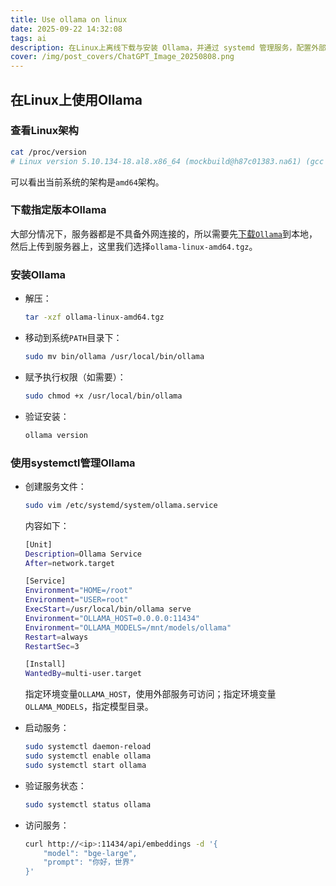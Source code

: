 ```yaml
---
title: Use ollama on linux
date: 2025-09-22 14:32:08
tags: ai
description: 在Linux上离线下载与安装 Ollama，并通过 systemd 管理服务，配置外部访问与模型目录的实用指南
cover: /img/post_covers/ChatGPT_Image_20250808.png
---
```


## 在Linux上使用Ollama

### 查看Linux架构

```bash
cat /proc/version
# Linux version 5.10.134-18.al8.x86_64 (mockbuild@h87c01383.na61) (gcc (GCC) 10.2.1 20200825 (Alibaba 10.2.1-3.8 2.32), GNU ld version 2.35-12.3.al8) #1 SMP Fri Dec 13 16:56:53 CST 2024
```

可以看出当前系统的架构是```amd64```架构。

### 下载指定版本Ollama

大部分情况下，服务器都是不具备外网连接的，所以需要先[下载```Ollama```](https://github.com/ollama/ollama/releases)到本地，然后上传到服务器上，这里我们选择```ollama-linux-amd64.tgz```。

### 安装Ollama

* 解压：

  ```bash
  tar -xzf ollama-linux-amd64.tgz
  ```

* 移动到系统```PATH```目录下：

  ```bash
  sudo mv bin/ollama /usr/local/bin/ollama
  ```

* 赋予执行权限（如需要）：

  ```bash
  sudo chmod +x /usr/local/bin/ollama
  ```

* 验证安装：

  ```bash
  ollama version
  ```

### 使用systemctl管理Ollama

* 创建服务文件：

  ```bash
  sudo vim /etc/systemd/system/ollama.service
  ```

  内容如下：

  ```bash
  [Unit]
  Description=Ollama Service
  After=network.target

  [Service]
  Environment="HOME=/root"
  Environment="USER=root"
  ExecStart=/usr/local/bin/ollama serve
  Environment="OLLAMA_HOST=0.0.0.0:11434"
  Environment="OLLAMA_MODELS=/mnt/models/ollama"
  Restart=always
  RestartSec=3

  [Install]
  WantedBy=multi-user.target
  ```

  指定环境变量```OLLAMA_HOST```，使用外部服务可访问；指定环境变量```OLLAMA_MODELS```，指定模型目录。

* 启动服务：

  ```bash
  sudo systemctl daemon-reload
  sudo systemctl enable ollama
  sudo systemctl start ollama
  ```

* 验证服务状态：

  ```bash
  sudo systemctl status ollama
  ```

* 访问服务：

  ```bash
  curl http://<ip>:11434/api/embeddings -d '{
      "model": "bge-large",
      "prompt": "你好，世界"
  }'
  ```